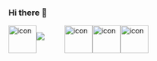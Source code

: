 ### Hi there 👋
<div style="display: flex;"><img src="https://techstack-generator.vercel.app/js-icon.svg" alt="icon" width="56" style="width: 56px; height: 56px; margin-right: 0px; margin-bottom: 0px;" />
  <p style="width: 56px; height: 56px; margin-right: 0px; margin-bottom: 0px;">
  <a href="https://skillicons.dev">
    <img src="https://skillicons.dev/icons?i=html,css," />
  </a>
</p><img src="https://techstack-generator.vercel.app/react-icon.svg" alt="icon" width="56" style="width: 56px; height: 56px; margin-right: 0px; margin-bottom: 0px;" /><img src="https://techstack-generator.vercel.app/ts-icon.svg" alt="icon" width="56" style="width: 56px; height: 56px; margin-right: 0px; margin-bottom: 0px;" /><img src="https://techstack-generator.vercel.app/github-icon.svg" alt="icon" width="56" style="width: 56px; height: 56px; margin-right: 0px; margin-bottom: 0px;" /></div>


<!--
**ZhekaGrem/ZhekaGrem** is a ✨ _special_ ✨ repository because its `README.md` (this file) appears on your GitHub profile.

Here are some ideas to get you started:

- 🔭 I’m currently working on ...
- 🌱 I’m currently learning ...
- 👯 I’m looking to collaborate on ...
- 🤔 I’m looking for help with ...
- 💬 Ask me about ...
- 📫 How to reach me: ...
- 😄 Pronouns: ...
- ⚡ Fun fact: ...
-->
